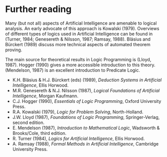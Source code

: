 <!--H3: Section-->
# Further reading #

Many (but not all) aspects of Artificial Intelligence are amenable to logical analysis. An early advocate of this approach is Kowalski (1979). Overviews of different types of logics used in Artificial Intelligence can be found in (Turner, 1984; Genesereth & Nilsson, 1987; Ramsay, 1988). Bl&auml;sius and B&uuml;rckert (1989) discuss more technical aspects of automated theorem proving.

The main source for theoretical results in Logic Programming is (Lloyd, 1987). Hogger (1990) gives a more accessible introduction to this theory. (Mendelson, 1987) is an excellent introduction to Predicate Logic.

* K.H. Bl&auml;sius & H.J. B&uuml;rckert (eds) (1989), *Deduction Systems in Artificial Intelligence*, Ellis Horwood.
* M.R. Genesereth & N.J. Nilsson (1987), *Logical Foundations of Artificial Intelligence*, Morgan Kaufmann.
* C.J. Hogger (1990), *Essentials of Logic Programming*, Oxford University Press.
* R.A. Kowalski (1979), *Logic for Problem Solving*, North-Holland.
* J.W. Lloyd (1987), *Foundations of Logic Programming*, Springer-Verlag, second edition.
* E. Mendelson (1987), *Introduction to Mathematical Logic*, Wadsworth & Brooks/Cole, third edition.
* R. Turner (1984), *Logics for Artificial Intelligence*, Ellis Horwood.
* A. Ramsay (1988), *Formal Methods in Artificial Intelligence*, Cambridge University Press.
